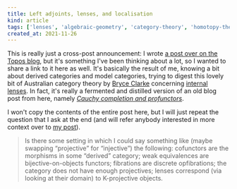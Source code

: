 ```yaml
---
title: Left adjoints, lenses, and localisation
kind: article
tags: ['lenses', 'algebraic-geometry', 'category-theory', 'homotopy-theory', 'quick-read']
created_at: 2021-11-26
---
```


This is really just a cross-post announcement: I wrote [a post over on the Topos blog](https://topos.site/blog/2021/11/left-adjoints-lenses-and-localisation/), but it's something I've been thinking about a lot, so I wanted to share a link to it here as well.
It's basically the result of me, knowing a bit about derived categories and model categories, trying to digest this lovely bit of Australian category theory by [Bryce Clarke](https://bryceclarke.github.io/) concerning [internal lenses](https://arxiv.org/abs/2009.06835v1).
In fact, it's really a fermented and distilled version of an old blog post from here, namely [*Cauchy completion and profunctors*](/blog/2019/07/14/cauchy-completion-and-profunctors/).

<!-- more -->

I won't copy the contents of the entire post here, but I will just repeat the question that I ask at the end (and will refer anybody interested in more context over to [my post](https://topos.site/blog/2021/11/left-adjoints-lenses-and-localisation/)).

> Is there some setting in which I could say something like (maybe swapping “projective” for “injective”) the following:
> cofunctors are the morphisms in some “derived” category;
> weak equivalences are bijective-on-objects functors;
> fibrations are discrete opfibrations;
> the category does not have enough projectives;
> lenses correspond (via looking at their domain) to K-projective objects.
